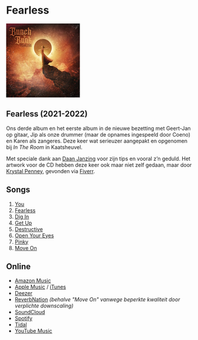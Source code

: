# Fearless

![Fearless](albums/fearless/fearless.jpg#albumcover)

## Fearless (2021-2022)

Ons derde album en het eerste album in de nieuwe bezetting met Geert-Jan op gitaar, Jip als onze drummer (maar de opnames ingespeeld door Coeno) en Karen als zangeres.
Deze keer wat serieuzer aangepakt en opgenomen bij _In The Room_ in Kaatsheuvel.

Met speciale dank aan [Daan Janzing](https://en.wikipedia.org/wiki/Daan_Janzing) voor zijn tips en vooral z’n geduld.
Het artwork voor de CD hebben deze keer ook maar niet zelf gedaan, maar door [Krystal Penney](https://nl.fiverr.com/krystalpenney), gevonden via [Fiverr](https://nl.fiverr.com/).

## Songs

1. [You](albums/fearless/you.mp3)
2. [Fearless](albums/fearless/fearless.mp3)
3. [Dig In](albums/fearless/digin.mp3)
4. [Get Up](albums/fearless/getup.mp3)
5. [Destructive](albums/fearless/destructive.mp3)
6. [Open Your Eyes](albums/fearless/openyoureyes.mp3)
7. [Pinky](albums/fearless/pinky.mp3)
8. [Move On](albums/fearless/moveon.mp3)

## Online

* [Amazon Music](https://music.amazon.com/albums/B09WZHJ691?marketplaceId=A3K6Y4MI8GDYMT&musicTerritory=NL&ref=dm_sh_htlxmRe9Vu1veUYGCade5iC4D)
* [Apple Music](https://music.apple.com/nl/album/fearless/1617173012) / [iTunes](https://music.apple.com/nl/album/fearless/1617173012)
* [Deezer](https://deezer.page.link/9RuVGNERuAbUzVTz8)
* [ReverbNation](https://www.reverbnation.com/795369/album/289449) _(behalve "Move On" vanwege beperkte kwaliteit door verplichte downscaling)_
* [SoundCloud](https://soundcloud.com/bunch-of-bunk/sets/fearless)
* [Spotify](https://open.spotify.com/album/538LmXyWbadATH7Jo1V6e6?si=JATxR_D7QESaeEdxc5Uwsg)
* [Tidal](https://store.tidal.com/nl/album/223331210)
* [YouTube Music](https://music.youtube.com/playlist?list=OLAK5uy_kYQybzXHIusC8gLVKzvH9C5QN0TNfnG10&feature=share)
